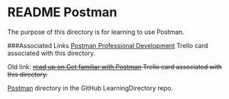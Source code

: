 # README Postman

The purpose of this directory is for learning to use Postman.

###Associated Links
[Postman Professional Development](https://trello.com/c/ni15ggqo/239-postman-professional-development) Trello card associated with this directory.

Old link:
~~[read up on Get familiar with Postman](https://trello.com/c/mmkFuAOA/218-read-up-on-get-familiar-with-postman) Trello card associated with this directory.~~

[Postman](https://github.com/JamieBort/LearningDirectory/tree/master/Postman) directory in the GitHub LearningDirectory repo.